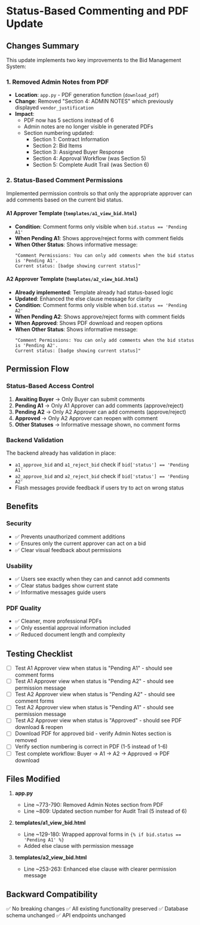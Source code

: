# Status-Based Commenting and PDF Update

## Changes Summary

This update implements two key improvements to the Bid Management System:

### 1. **Removed Admin Notes from PDF**
- **Location**: `app.py` - PDF generation function (`download_pdf`)
- **Change**: Removed "Section 4: ADMIN NOTES" which previously displayed `vendor_justification`
- **Impact**: 
  - PDF now has 5 sections instead of 6
  - Admin notes are no longer visible in generated PDFs
  - Section numbering updated:
    - Section 1: Contract Information
    - Section 2: Bid Items
    - Section 3: Assigned Buyer Response
    - Section 4: Approval Workflow (was Section 5)
    - Section 5: Complete Audit Trail (was Section 6)

### 2. **Status-Based Comment Permissions**
Implemented permission controls so that only the appropriate approver can add comments based on the current bid status.

#### A1 Approver Template (`templates/a1_view_bid.html`)
- **Condition**: Comment forms only visible when `bid.status == 'Pending A1'`
- **When Pending A1**: Shows approve/reject forms with comment fields
- **When Other Status**: Shows informative message:
  ```
  "Comment Permissions: You can only add comments when the bid status is 'Pending A1'. 
  Current status: [badge showing current status]"
  ```

#### A2 Approver Template (`templates/a2_view_bid.html`)
- **Already implemented**: Template already had status-based logic
- **Updated**: Enhanced the else clause message for clarity
- **Condition**: Comment forms only visible when `bid.status == 'Pending A2'`
- **When Pending A2**: Shows approve/reject forms with comment fields
- **When Approved**: Shows PDF download and reopen options
- **When Other Status**: Shows informative message:
  ```
  "Comment Permissions: You can only add comments when the bid status is 'Pending A2'. 
  Current status: [badge showing current status]"
  ```

## Permission Flow

### Status-Based Access Control
1. **Awaiting Buyer** → Only Buyer can submit comments
2. **Pending A1** → Only A1 Approver can add comments (approve/reject)
3. **Pending A2** → Only A2 Approver can add comments (approve/reject)
4. **Approved** → Only A2 Approver can reopen with comment
5. **Other Statuses** → Informative message shown, no comment forms

### Backend Validation
The backend already has validation in place:
- `a1_approve_bid` and `a1_reject_bid` check if `bid['status'] == 'Pending A1'`
- `a2_approve_bid` and `a2_reject_bid` check if `bid['status'] == 'Pending A2'`
- Flash messages provide feedback if users try to act on wrong status

## Benefits

### Security
- ✅ Prevents unauthorized comment additions
- ✅ Ensures only the current approver can act on a bid
- ✅ Clear visual feedback about permissions

### Usability
- ✅ Users see exactly when they can and cannot add comments
- ✅ Clear status badges show current state
- ✅ Informative messages guide users

### PDF Quality
- ✅ Cleaner, more professional PDFs
- ✅ Only essential approval information included
- ✅ Reduced document length and complexity

## Testing Checklist

- [ ] Test A1 Approver view when status is "Pending A1" - should see comment forms
- [ ] Test A1 Approver view when status is "Pending A2" - should see permission message
- [ ] Test A2 Approver view when status is "Pending A2" - should see comment forms
- [ ] Test A2 Approver view when status is "Pending A1" - should see permission message
- [ ] Test A2 Approver view when status is "Approved" - should see PDF download & reopen
- [ ] Download PDF for approved bid - verify Admin Notes section is removed
- [ ] Verify section numbering is correct in PDF (1-5 instead of 1-6)
- [ ] Test complete workflow: Buyer → A1 → A2 → Approved → PDF download

## Files Modified

1. **app.py**
   - Line ~773-790: Removed Admin Notes section from PDF
   - Line ~809: Updated section number for Audit Trail (5 instead of 6)

2. **templates/a1_view_bid.html**
   - Line ~129-180: Wrapped approval forms in `{% if bid.status == 'Pending A1' %}`
   - Added else clause with permission message

3. **templates/a2_view_bid.html**
   - Line ~253-263: Enhanced else clause with clearer permission message

## Backward Compatibility

✅ No breaking changes
✅ All existing functionality preserved
✅ Database schema unchanged
✅ API endpoints unchanged

